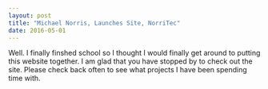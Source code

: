 ```yaml
---
layout: post
title: "Michael Norris, Launches Site, NorriTec"
date: 2016-05-01
---
```


Well. I finally finshed school so I thought I would finally get around to putting this website together.
I am glad that you have stopped by to check out the site.  Please check back often to see what projects I have been
spending time with.
